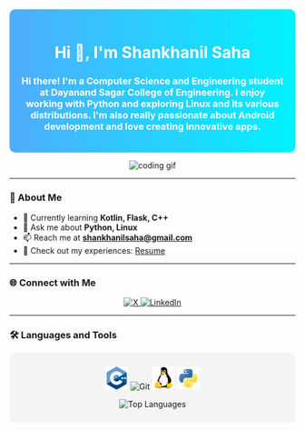 <div align="center" style="background: linear-gradient(to right, #4facfe, #00f2fe); padding: 20px; border-radius: 10px;">
  <h1 style="color: white;">Hi 👋, I'm Shankhanil Saha</h1>
  <h3 style="color: white;">
   Hi there! I'm a Computer Science and Engineering student at Dayanand Sagar College of Engineering. I enjoy working with Python and exploring Linux and its various distributions. I'm also really passionate about Android development and love creating innovative apps.
  </h3>
</div>

<p align="center">
  <img src="https://media.giphy.com/media/L8K62iTDkzGX6/giphy.gif" alt="coding gif" width="400">
</p>

---

### 🌱 About Me
- 🌱 Currently learning **Kotlin, Flask, C++**
- 💬 Ask me about **Python, Linux**
- 📫 Reach me at **shankhanilsaha@gmail.com**
- 📄 Check out my experiences: 
  [Resume](https://docs.google.com/presentation/d/1vsWF1PVaMZWLTOWtGw53mTFCcMoa8_a8JgCL4fgKbQ8/edit?usp=sharing)

---

### 🌐 Connect with Me
<p align="center">
  <a href="https://x.com/shankhanilsaha" target="_blank">
    <img src="https://img.shields.io/badge/X-000000?style=for-the-badge&logo=x&logoColor=white" alt="X">
  </a>
  <a href="https://www.linkedin.com/in/shankhanil-saha" target="_blank">
    <img src="https://img.shields.io/badge/LinkedIn-0077B5?style=for-the-badge&logo=linkedin&logoColor=white" alt="LinkedIn">
  </a>
</p>

---

### 🛠️ Languages and Tools
<div align="center" style="background: #f4f4f4; padding: 10px; border-radius: 10px;">
  <p>
    <img src="https://raw.githubusercontent.com/devicons/devicon/master/icons/cplusplus/cplusplus-original.svg" alt="C++" width="40" height="40"/>
    <img src="https://www.vectorlogo.zone/logos/git-scm/git-scm-icon.svg" alt="Git" width="40" height="40"/>
    <img src="https://raw.githubusercontent.com/devicons/devicon/master/icons/linux/linux-original.svg" alt="Linux" width="40" height="40"/>
    <img src="https://raw.githubusercontent.com/devicons/devicon/master/icons/python/python-original.svg" alt="Python" width="40" height="40"/>
  </p>
  <p>
    <img src="https://github-readme-stats.vercel.app/api/top-langs/?username=shankhanilsaha&layout=compact&theme=radical" alt="Top Languages">
  </p>
</div>

